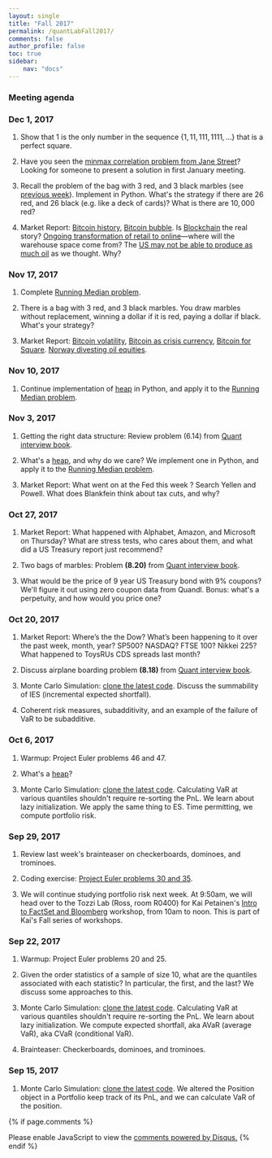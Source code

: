 ```yaml
---
layout: single
title: "Fall 2017"
permalink: /quantLabFall2017/
comments: false
author_profile: false
toc: true
sidebar:
    nav: "docs"
---
```

### Meeting agenda

### Dec 1, 2017

1. Show that $1$ is the only number in the sequence $\{1, 11, 111, 1111, ...\}$ that is a perfect square.

2. Have you seen the [minmax correlation problem from Jane Street](../JaneStreetCorrelationProblem.JPG)? Looking for someone to present a solution in first January meeting.

3. Recall the problem of the bag with $3$ red, and $3$ black marbles (see [previous week](../BlackRedMarbleSDP.JPG)). Implement in Python. What's the strategy if there are $26$ red, and $26$ black (e.g. like a deck of cards)? What is there are $10,000$ red?

4. Market Report: [Bitcoin history](https://www.bloomberg.com/news/articles/2017-12-01/understanding-bitcoin-s-rise-0-01-to-11-000-quicktake-q-a), [Bitcoin bubble](https://www.cbsnews.com/news/did-a-bitcoin-bubble-just-burst/). Is [Blockchain](https://www.bloomberg.com/view/articles/2017-11-30/the-blockchain-is-bigger-than-any-bubble) the real story? [Ongoing transformation of retail to online](https://www.bloomberg.com/news/articles/2017-12-01/property-developers-make-bigger-warehouses-for-e-commerce-robots)—where will the warehouse space come from? The [US may not be able to produce as much oil](https://www.bloomberg.com/news/articles/2017-12-01/mit-study-suggests-u-s-vastly-overstates-oil-output-forecasts) as we thought. Why?


### Nov 17, 2017

1. Complete [Running Median problem](https://github.com/pbenson/Quant-python/tree/master/Heap).

2. There is a bag with $3$ red, and $3$ black marbles. You draw marbles without replacement, winning a dollar if it is red, paying a dollar if black. What's your strategy?

3. Market Report: [Bitcoin volatility](https://www.bloomberg.com/news/articles/2017-11-16/bitcoin-hits-record-as-monday-s-29-plunge-fades-to-memory), [Bitcoin as crisis currency](https://www.bloomberg.com/news/articles/2017-11-17/bitcoin-emerges-as-crisis-currency-in-hotspots-such-as-zimbabwe), [Bitcoin for Square](https://cointelegraph.com/news/16-bln-payments-app-square-integrates-bitcoin-whats-next). [Norway divesting oil equities](https://www.bloomberg.com/news/articles/2017-11-17/norway-idea-to-exit-oil-stocks-is-shot-heard-around-the-world).


### Nov 10, 2017

1. Continue implementation of [heap](https://en.wikipedia.org/wiki/Heap_(data_structure)) in Python, and apply it to the [Running Median problem](https://www.hackerrank.com/challenges/find-the-running-median/problem).


### Nov 3, 2017

1. Getting the right data structure: Review problem (6.14) from [Quant interview book](../files/quantTechnicalQuestions/quantTechnicalQuestions.pdf).

2. What's a [heap](https://en.wikipedia.org/wiki/Heap_(data_structure)), and why do we care? We implement one in Python, and apply it to the [Running Median problem](https://www.hackerrank.com/challenges/find-the-running-median/problem).

3. Market Report: What went on at the Fed this week ? Search Yellen and Powell. What does Blankfein think about tax cuts, and why?


### Oct 27, 2017

1. Market Report: What happened with Alphabet, Amazon, and Microsoft on Thursday? What are stress tests, who cares about them, and what did a US Treasury report just recommend?

2. Two bags of marbles: Problem **(8.20)** from [Quant interview book](../files/quantTechnicalQuestions/quantTechnicalQuestions.pdf).

3. What would be the price of $9$ year US Treasury bond with 9% coupons? We'll figure it out using zero coupon data from Quandl. Bonus: what's a perpetuity, and how would you price one?


### Oct 20, 2017

1. Market Report: Where’s the the Dow? What’s been happening to it over the past week, month, year? SP500? NASDAQ? FTSE 100? Nikkei 225? What happened to ToysRUs CDS spreads last month?

2. Discuss airplane boarding problem **(8.18)** from [Quant interview book](../files/quantTechnicalQuestions/quantTechnicalQuestions.pdf).

3. Monte Carlo Simulation: [clone the latest code](https://github.com/pbenson/Quant-python). Discuss the summability of IES (incremental expected shortfall).

4. Coherent risk measures, subadditivity, and an example of the failure of VaR to be subadditive.


### Oct 6, 2017

1. Warmup: Project Euler problems 46 and 47.

2. What's a [heap](https://en.wikipedia.org/wiki/Heap_(data_structure))?

3. Monte Carlo Simulation: [clone the latest code](https://github.com/pbenson/Quant-python). Calculating VaR at various quantiles shouldn't require re-sorting the PnL. We learn about lazy initialization. We apply the same thing to ES. Time permitting, we compute portfolio risk.


### Sep 29, 2017

1. Review last week's brainteaser on checkerboards, dominoes, and trominoes.

2. Coding exercise: [Project Euler problems 30 and 35](https://projecteuler.net).

3. We will continue studying portfolio risk next week. At 9:50am, we will head over to the Tozzi Lab (Ross, room R0400) for Kai Petainen's [Intro to FactSet and Bloomberg](../tozzi/Intro-FactSet-Bloomberg.pdf) workshop, from 10am to noon. This is part of Kai's Fall series of workshops.


### Sep 22, 2017

1. Warmup: Project Euler problems 20 and 25.

2. Given the order statistics of a sample of size 10, what are the quantiles associated with each statistic? In particular, the first, and the last? We discuss some approaches to this.

3. Monte Carlo Simulation: [clone the latest code](https://github.com/pbenson/Quant-python). Calculating VaR at various quantiles shouldn't require re-sorting the PnL. We learn about lazy initialization. We compute expected shortfall, aka AVaR (average VaR), aka CVaR (conditional VaR).

4. Brainteaser: Checkerboards, dominoes, and trominoes.


### Sep 15, 2017

1. Monte Carlo Simulation: [clone the latest code](https://github.com/pbenson/Quant-python). We altered the Position object in a Portfolio keep track of its PnL, and we can calculate VaR of the position.

{% if page.comments %}
<div id="disqus_thread"></div>
<script>

/**
*  RECOMMENDED CONFIGURATION VARIABLES: EDIT AND UNCOMMENT THE SECTION BELOW TO INSERT DYNAMIC VALUES FROM YOUR PLATFORM OR CMS.
*  LEARN WHY DEFINING THESE VARIABLES IS IMPORTANT: https://disqus.com/admin/universalcode/#configuration-variables*/
/*
var disqus_config = function () {
this.page.url = PAGE_URL;  // Replace PAGE_URL with your page's canonical URL variable
this.page.identifier = PAGE_IDENTIFIER; // Replace PAGE_IDENTIFIER with your page's unique identifier variable
};
*/
(function() { // DON'T EDIT BELOW THIS LINE
var d = document, s = d.createElement('script');
s.src = 'https://israeldi.disqus.com/embed.js';
s.setAttribute('data-timestamp', +new Date());
(d.head || d.body).appendChild(s);
})();
</script>
<noscript>Please enable JavaScript to view the <a href="https://disqus.com/?ref_noscript">comments powered by Disqus.</a></noscript>
{% endif %}
